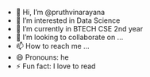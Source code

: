 - 👋 Hi, I’m @pruthvinarayana
- 👀 I’m interested in Data Science 
- 🌱 I’m currently in BTECH CSE 2nd year
- 💞️ I’m looking to collaborate on ...
- 📫 How to reach me ...
- 😄 Pronouns: he
- ⚡ Fun fact: I love to read

<!---
pruthvinarayana/pruthvinarayana is a ✨ special ✨ repository because its `README.md` (this file) appears on your GitHub profile.
You can click the Preview link to take a look at your changes.
--->
